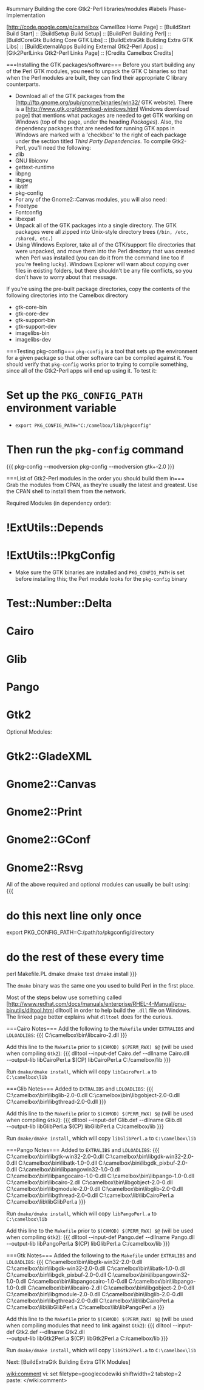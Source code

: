 ﻿#summary Building the core Gtk2-Perl libraries/modules
#labels Phase-Implementation

[http://code.google.com/p/camelbox CamelBox Home Page] ::
[BuildStart Build Start] ::
[BuildSetup Build Setup] ::
[BuildPerl Building Perl] ::
[BuildCoreGtk Building Core GTK Libs] ::
[BuildExtraGtk Building Extra GTK Libs] ::
[BuildExternalApps Building External Gtk2-Perl Apps] ::
[Gtk2PerlLinks Gtk2-Perl Links Page] ::
[Credits Camelbox Credits]

===Installing the GTK packages/software===
Before you start building any of the Perl GTK modules, you need to unpack the GTK C binaries so that when the Perl modules are built, they can find their appropriate C library counterparts.
 * Download all of the GTK packages from the [http://ftp.gnome.org/pub/gnome/binaries/win32/ GTK website].  There is a [http://www.gtk.org/download-windows.html Windows download page] that mentions what packages are needed to get GTK working on Windows (top of the page, under the heading *Packages*).  Also, the dependency packages that are needed for running GTK apps in Windows are marked with a 'checkbox' to the right of each package under the section titled *Third Party Dependencies*.  To compile Gtk2-Perl, you'll need the following:
  * zlib
  * GNU libiconv
  * gettext-runtime
  * libpng
  * libjpeg
  * libtiff
  * pkg-config
 * For any of the Gnome2::Canvas modules, you will also need:
  * Freetype
  * Fontconfig
  * libexpat
 * Unpack all of the GTK packages into a single directory.  The GTK packages were all zipped into Unix-style directory trees (`/bin, /etc, /shared, etc.`)
 *  Using Windows Explorer, take all of the GTK/support file directories that were unpacked, and move them into the Perl directory that was created when Perl was installed (you can do it from the command line too if you're feeling lucky). Windows Explorer will warn about copying over files in existing folders, but there shouldn't be any file conflicts, so you don't have to worry about that message.

If you're using the pre-built package directories, copy the contents of the
following directories into the Camelbox directory
  * gtk-core-bin
  * gtk-core-dev
  * gtk-support-bin
  * gtk-support-dev
  * imagelibs-bin
  * imagelibs-dev

===Testing pkg-config===
`pkg-config` is a tool that sets up the environment for a given package so that other software can be compiled against it.  You should verify that `pkg-config` works prior to trying to compile something, since all of the Gtk2-Perl apps will end up using it.  To test it:
 # Set up the `PKG_CONFIG_PATH` environment variable
  * `export PKG_CONFIG_PATH="C:/camelbox/lib/pkgconfig"`
 # Then run the `pkg-config` command
{{{
pkg-config --modversion <some library name>
pkg-config --modversion gtk+-2.0
}}}

===List of Gtk2-Perl modules in the order you should build them in===
Grab the modules from CPAN, as they're usually the lateѕt and greatest.  Use
the CPAN shell to install them from the network.

Required Modules (in dependency order):
 # !ExtUtils::Depends
 # !ExtUtils::!PkgConfig 
  * Make sure the GTK binaries are installed and `PKG_CONFIG_PATH` is set before installing this; the Perl module looks for the `pkg-config` binary
 # Test::Number::Delta
 # Cairo
 # Glib
 # Pango
 # Gtk2

Optional Modules:
 # Gtk2::GladeXML
 # Gnome2::Canvas
 # Gnome2::Print
 # Gnome2::GConf
 # Gnome2::Rsvg

All of the above required and optional modules can usually be built using:
{{{
# do this next line only once
export PKG_CONFIG_PATH=C:/path/to/pkgconfig/directory 
# do the rest of these every time
perl Makefile.PL
dmake
dmake test
dmake install
}}}

The `dmake` binary was the same one you used to build Perl in the first place.

Most of the steps below use something called
[http://www.redhat.com/docs/manuals/enterprise/RHEL-4-Manual/gnu-binutils/dlltool.html dlltool] in order to help build the `.dll` file on Windows.  The linked page better explains what `dlltool` does for the curious.

===Cairo Notes===
Add the following to the `Makefile` under `EXTRALIBS` and `LDLOADLIBS`:
{{{
C:\camelbox\bin\libcairo-2.dll
}}}

Add this line to the `Makefile` prior to `$(CHMOD) $(PERM_RWX) $@` (will be used when compiling `Gtk2`):
{{{
dlltool --input-def Cairo.def --dllname Cairo.dll \
   --output-lib libCairoPerl.a
$(CP) libCairoPerl.a C:/camelbox/lib
}}}

Run `dmake/dmake install`, which will copy `libCairoPerl.a` to `C:\camelbox\lib`

===Glib Notes===
Added to `EXTRALIBS` and `LDLOADLIBS`:
{{{
C:\camelbox\bin\libglib-2.0-0.dll
C:\camelbox\bin\libgobject-2.0-0.dll
C:\camelbox\bin\libgthread-2.0-0.dll
}}}

Add this line to the `Makefile` prior to `$(CHMOD) $(PERM_RWX) $@` (will be used when compiling `Gtk2`):
{{{
dlltool --input-def Glib.def --dllname Glib.dll \
     --output-lib libGlibPerl.a
$(CP) libGlibPerl.a C:/camelbox/lib
}}}

Run `dmake/dmake install`, which will copy `libGlibPerl.a` to `C:\camelbox\lib`

===Pango Notes===
Added to `EXTRALIBS` and `LDLOADLIBS`:
{{{
C:\camelbox\bin\libgtk-win32-2.0-0.dll 
C:\camelbox\bin\libgdk-win32-2.0-0.dll 
C:\camelbox\bin\libatk-1.0-0.dll 
C:\camelbox\bin\libgdk_pixbuf-2.0-0.dll
C:\camelbox\bin\libpangowin32-1.0-0.dll
C:\camelbox\bin\libpangocairo-1.0-0.dll 
C:\camelbox\bin\libpango-1.0-0.dll 
C:\camelbox\bin\libcairo-2.dll 
C:\camelbox\bin\libgobject-2.0-0.dll 
C:\camelbox\bin\libgmodule-2.0-0.dll 
C:\camelbox\bin\libglib-2.0-0.dll 
C:\camelbox\bin\libgthread-2.0-0.dll
C:\camelbox\lib\libCairoPerl.a
C:\camelbox\lib\libGlibPerl.a
}}}

Run `dmake/dmake install`, which will copy `libPangoPerl.a` to `C:\camelbox\lib`

Add this line to the `Makefile` prior to `$(CHMOD) $(PERM_RWX) $@` (will be used when compiling `Gtk2`):
{{{
dlltool --input-def Pango.def --dllname Pango.dll \
     --output-lib libPangoPerl.a
$(CP) libGlibPerl.a C:/camelbox/lib
}}}

===Gtk Notes===
Added the following to the `Makefile` under `EXTRALIBS` and `LDLOADLIBS`:
{{{
C:\camelbox\bin\libgtk-win32-2.0-0.dll 
C:\camelbox\bin\libgdk-win32-2.0-0.dll 
C:\camelbox\bin\libatk-1.0-0.dll 
C:\camelbox\bin\libgdk_pixbuf-2.0-0.dll
C:\camelbox\bin\libpangowin32-1.0-0.dll
C:\camelbox\bin\libpangocairo-1.0-0.dll 
C:\camelbox\bin\libpango-1.0-0.dll 
C:\camelbox\bin\libcairo-2.dll 
C:\camelbox\bin\libgobject-2.0-0.dll 
C:\camelbox\bin\libgmodule-2.0-0.dll 
C:\camelbox\bin\libglib-2.0-0.dll 
C:\camelbox\bin\libgthread-2.0-0.dll
C:\camelbox\lib\libCairoPerl.a
C:\camelbox\lib\libGlibPerl.a
C:\camelbox\lib\libPangoPerl.a
}}}

Add this line to the `Makefile` prior to `$(CHMOD) $(PERM_RWX) $@` (will be used when compiling modules that need to link against `Gtk2`):
{{{
dlltool --input-def Gtk2.def --dllname Gtk2.dll \
     --output-lib libGtk2Perl.a
$(CP) libGtk2Perl.a C:/camelbox/lib
}}}

Run `dmake/dmake install`, which will copy `libGtk2Perl.a` to `C:\camelbox\lib`

Next: [BuildExtraGtk Building Extra GTK Modules]

<wiki:comment>
vi: set filetype=googlecodewiki shiftwidth=2 tabstop=2 paste:
</wiki:comment>
